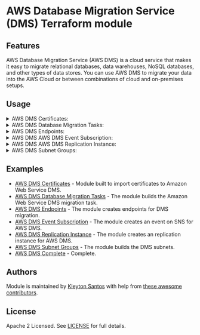 # AWS Database Migration Service (DMS) Terraform module

## Features

AWS Database Migration Service (AWS DMS) is a cloud service that makes it easy to migrate relational databases, data warehouses, NoSQL databases, and other types of data stores. You can use AWS DMS to migrate your data into the AWS Cloud or between combinations of cloud and on-premises setups.

## Usage

<details>
  <summary>AWS DMS Certificates:</summary>

```hcl
module "certificates" {
  source = "../../modules/certificates/"

  create = true

  certificate_id  = "name"
  certificate_pem = file("path_pem_file")

  tags = var.tags
}
```
</details>

<details>
  <summary>AWS DMS Database Migration Tasks:</summary>

```hcl
module "migration_tasks" {
  source = "github.com/kleytonhsantos/terraform-aws-dms//modules/database_migration_tasks?ref=v1.0.1"
pef
  create = true

  cdc_start_time            = "timestamp"
  migration_type            = "full-load-and-cdc"
  replication_task_id       = "replication-1.example.com"
  replication_instance_arn  = "arn:aws:dms:us-east-1:123456789123:task:3QK6K5UPDEVILBQRLCXGJA5X5QN2O64SXYZ3TYS"
  source_endpoint_arn       = "arn:aws:dms:us-east-1:123456789123:endpoint:TREFHUQW63TJQQYQI7JJLFS5SZOF6LUH4E6J55Q"
  target_endpoint_arn       = "arn:aws:dms:us-east-1:123456789123:endpoint:TREFHUQW63TJQQYQI7JJLFS5SZOF6LUH4E6T66E"
  table_mappings            = file("./config/table_mappings.json")
  replication_task_settings = file("./config/replication_task_settings.json")

  tags = var.tags
}
```
</details>

<details>
  <summary>AWS DMS Endpoints:</summary>

```hcl
module "source_endpoint" {
  source = "github.com/kleytonhsantos/terraform-aws-dms//modules/endpoints?ref=v1.0.1"

  create = true

  endpoint_id                 = "replication-1.example.com"
  engine_name                 = "mysql"
  server_name                 = "database01.example.com"
  port                        = 3306
  username                    = root
  password                    = "root123"
  database_name               = "database_example"
  extra_connection_attributes = file("./config/extra_connection_attributes.json")

  tags = var.tags
}

module "target_endpoint" {
  source = "github.com/kleytonhsantos/terraform-aws-dms//modules/endpoints?ref=v1.0.1"

  create = true

  endpoint_id   = "replication-1.example.com"
  engine_name   = "s3"
  endpoint_type = "target"

  s3_settings = [{
    bucket_name             = s3.example.com"
    compression_type        = "GZIP"
  }]

  /* Examples
  mongodb_settings = [{
    auth_source = "mongo-test.example.com"
  }]

  kinesis_settings = [{
    message_format = "json-unformatted"
  }]

  kafka_settings = [{
    broker_name = "ec2-12-345-678-901.compute-1.amazonaws.com:2345,ec2-12-345-678-901.compute-1.amazonaws.com:9876"
  }]

  elasticsearch_settings = [{
    endpoint_uri = "test.elastsearch.example.com"
    service_access_role_arn = "arn:aws:iam::123456789012:role/aws-service-role/es.amazonaws.com/AWSServiceRoleForAmazonElasticsearchService"
  }]
  */

  tags = var.tags
}
```
</details>

<details>
  <summary>AWS DMS AWS DMS Event Subscription:</summary>

```hcl
module "event_subscription" {
 source = "github.com/kleytonhsantos/terraform-aws-dms//modules/event_subscription?ref=v1.0.1"

  create = true

  name             = "example1"
  sns_topic_arn    = arn:aws:sns:us-east-1:123456789012:dms
  source_type      = "replication-instance"
  source_ids       = [example01]
  event_categories = ["creation", "failure"]

  tags = var.tags
}
```
</details>

<details>
  <summary>AWS DMS AWS DMS Replication Instance:</summary>

```hcl
module "replication_instances" {
  source = "github.com/kleytonhsantos/terraform-aws-dms//modules/replication_instances?ref=v1.0.1"

  create = true

  replication_instance_id     = "name"
  vpc_security_group_ids      = "vpc-00b000f00"
  replication_subnet_group_id = "test_replication"
  availability_zone           = "us-east-1a"

  tags = var.tags
}
```
</details>

<details>
  <summary>AWS DMS Subnet Groups:</summary>

```hcl
module "subnet_groups" {

 source = "github.com/kleytonhsantos/terraform-aws-dms//modules/subnet_groups?ref=v1.0.1"

  create = true

  replication_subnet_group_description = "Example subnet groups for DMS"
  replication_subnet_group_id          = "Example subnet groups for DMS"

  subnet_ids = [
    subnet-0g2g5555g4g7g8g9w
    subnet-0g2g5555g4g7g8g9g
  ]

  tags = var.tags

}
```
</details>

## Examples

- [AWS DMS Certificates](https://github.com/kleytonhsantos/terraform-aws-dms/tree/main/examples/certificates) - Module built to import certificates to Amazon Web Service DMS.
- [AWS DMS Database Migration Tasks](https://github.com/kleytonhsantos/terraform-aws-dms/tree/main/examples/database_migration_tasks) - The module builds the Amazon Web Service DMS migration task.
- [AWS DMS Endpoints](https://github.com/kleytonhsantos/terraform-aws-dms/tree/main/examples/endpoints) - The module creates endpoints for DMS migration.
- [AWS DMS Event Subscription](https://github.com/kleytonhsantos/terraform-aws-dms/tree/main/examples/event_subscription) - The module creates an event on SNS for AWS DMS.
- [AWS DMS Replication Instance](https://github.com/kleytonhsantos/terraform-aws-dms/tree/main/examples/replication_instances) - The module creates an replication instance for AWS DMS.
- [AWS DMS Subnet Groups](https://github.com/kleytonhsantos/terraform-aws-dms/tree/main/examples/subnet_groups) - The module builds the DMS subnets.
- [AWS DMS Complete](https://github.com/kleytonhsantos/terraform-aws-dms/tree/main/examples/subnet_groups) - Complete.

## Authors

Module is maintained by [Kleyton Santos](https://github.com/kleytonhsantos) with help from [these awesome contributors](https://github.com/kleytonhsantos/terraform-aws-dms/graphs/contributors).

## License

Apache 2 Licensed. See [LICENSE](https://github.com/kleytonhsantos/terraform-aws-dms/blob/main/LICENSE) for full details.
